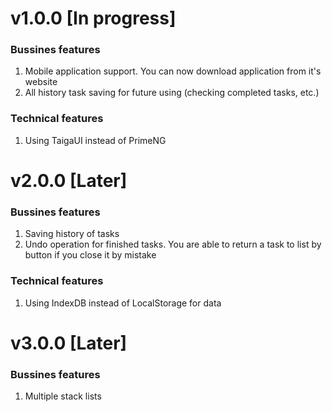 # v1.0.0 [In progress]
### Bussines features
1. Mobile application support. You can now download application from it's website
2. All history task saving for future using (checking completed tasks, etc.)
### Technical features
1. Using TaigaUI instead of PrimeNG

# v2.0.0 [Later]
### Bussines features
1. Saving history of tasks
2. Undo operation for finished tasks. You are able to return a task to list by button if you close it by mistake
### Technical features
1. Using IndexDB instead of LocalStorage for data

# v3.0.0 [Later]
### Bussines features
1. Multiple stack lists